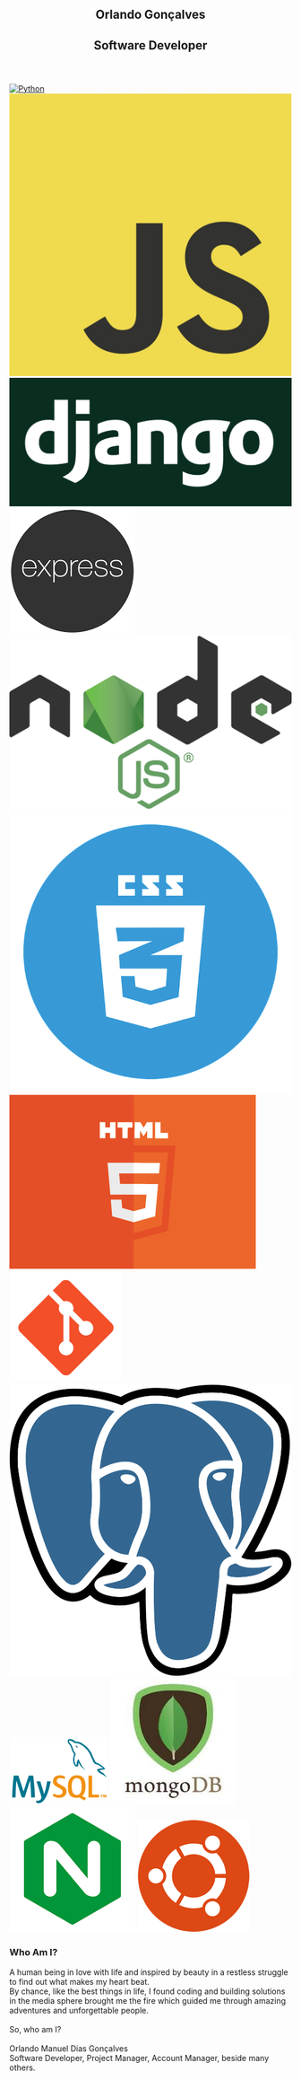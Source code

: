 

<div class="profile">
  <section class="wrapper">
    <header id="header">
      <h1>Orlando Gonçalves</h1>
      <h2>Software Developer</h2>
    </header>
  </section>
</div>

<div class="tech_stack">
  <a href="https://python.org" target="_blank"><img src="./assets/images/python-logo.ico" alt="Python"></a>
  <a href="https://developer.mozilla.org/en-US/docs/Web/JavaScript" target="_blank"><img src="./assets/images/js-logo.jpg" alt="JavaScript"></a>
  <a href="https://www.djangoproject.com/" target="_blank"><img src="./assets/images/django-logo.png" alt="Django"></a>
  <a href="https://expressjs.com/" target="_blank"><img src="./assets/images/express-logo.png" alt="Express"></a>
  <a href="https://nodejs.org/en/" target="_blank"><img src="./assets/images/nodejs-logo.png" alt="Nodejs"></a>
  <a href="https://developer.mozilla.org/en-US/docs/Web/CSS" target="_blank"><img src="./assets/images/css3-logo.png" alt="CSS3"></a>
  <a href="https://developer.mozilla.org/en-US/docs/Learn/HTML" target="_blank"><img src="./assets/images/html5-logo.png" alt="HTML5"></a>
  <a href="https://git-scm.com/" target="_blank"><img src="./assets/images/git-logo.png" alt="git"></a>
  <a href="https://www.postgresql.org/" target="_blank"><img src="./assets/images/postgresql-logo.svg" alt="PostgreSQL"></a>
  <a href="https://www.mysql.com/" target="_blank"><img src="./assets/images/mysql-logo.png" alt="MySQL"></a>
  <a href="https://www.mongodb.com/" target="_blank"><img src="./assets/images/mongodb-logo.jpeg" alt="MongoDB"></a>
  <a href="https://www.nginx.com/" target="_blank"><img src="./assets/images/nginx-logo.png" alt="Nginx"></a>
  <a href="https://www.ubuntu.com/" target="_blank"><img src="./assets/images/ubuntu-logo.png" alt="Ubuntu"></a>
</div>
<h3>
  <strong>Who Am I?</strong>
</h3>
<p>
  A human being in love with life and inspired by beauty in a restless struggle to find out what makes my heart beat. <br>
  By chance, like the best things in life, I found coding and building solutions in the media sphere brought me the fire which guided me through amazing adventures and unforgettable people. <br> <br>
  So, who am I? <br> <br>
  Orlando Manuel Dias Gonçalves <br>
  Software Developer, Project Manager, Account Manager, beside many others.
</p>

